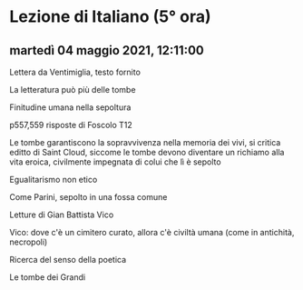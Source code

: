 

# Lezione di Italiano (5° ora)

## martedì 04 maggio 2021, 12:11:00


Lettera da Ventimiglia, testo fornito

La letteratura può più delle tombe

Finitudine umana nella sepoltura


p557,559 risposte di Foscolo
T12

Le tombe garantiscono la sopravvivenza nella memoria dei vivi, si critica editto di Saint Cloud, siccome le tombe devono diventare un richiamo alla vita eroica, civilmente impegnata di colui che lì è sepolto

Egualitarismo non etico

Come Parini, sepolto in una fossa comune

Letture di Gian Battista Vico

Vico: dove c'è un cimitero curato, allora c'è civiltà umana (come in antichità, necropoli)

Ricerca del senso della poetica

Le tombe dei Grandi

<!--stackedit_data:
eyJoaXN0b3J5IjpbMTAyMDcyMDIwOSwtMTI5Mjk0NzM2OSwxOT
g1NDQ3MDM1LC02MDg4OTkxNTksLTgzMzMyNDc3OF19
-->